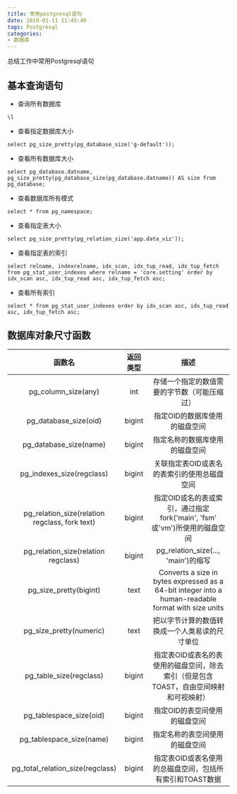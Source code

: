 ```yaml
---
title: 常用postgresql语句
date: 2019-01-11 11:45:49
tags: Postgresql
categories: 
- 数据库
---
```


总结工作中常用Postgresql语句
<!-- more -->

## 基本查询语句

- 查询所有数据库 

```
\l
```

- 查看指定数据库大小

```
select pg_size_pretty(pg_database_size('g-default'));
```

- 查看所有数据库大小

```
select pg_database.datname, pg_size_pretty(pg_database_size(pg_database.datname)) AS size from pg_database;
```

- 查看数据库所有模式

```
select * from pg_namespace;
```

- 查看指定表大小

```
select pg_size_pretty(pg_relation_size('app.data_viz'));
```

- 查看指定表的索引

```
select relname, indexrelname, idx_scan, idx_tup_read, idx_tup_fetch from pg_stat_user_indexes where relname = 'core.setting' order by  idx_scan asc, idx_tup_read asc, idx_tup_fetch asc;
```

- 查看所有索引

```
select * from pg_stat_user_indexes order by idx_scan asc, idx_tup_read asc, idx_tup_fetch asc;
```


## 数据库对象尺寸函数

| 函数名 | 返回类型 | 描述 |
| :------:| :------: | :------: |
| pg_column_size(any) | int | 存储一个指定的数值需要的字节数（可能压缩过） |
| pg_database_size(oid) | bigint | 指定OID的数据库使用的磁盘空间 |
| pg_database_size(name) | bigint | 指定名称的数据库使用的磁盘空间 |
| pg_indexes_size(regclass) | bigint | 关联指定表OID或表名的表索引的使用总磁盘空间 |
| pg_relation_size(relation regclass, fork text) | bigint | 指定OID或名的表或索引，通过指定fork('main', 'fsm' 或'vm')所使用的磁盘空间 |
| pg_relation_size(relation regclass) | bigint | pg_relation_size(..., 'main')的缩写 |
| pg_size_pretty(bigint) | text | Converts a size in bytes expressed as a 64-bit integer into a human-readable format with size units |
| pg_size_pretty(numeric) | text | 把以字节计算的数值转换成一个人类易读的尺寸单位 |
| pg_table_size(regclass) | bigint | 指定表OID或表名的表使用的磁盘空间，除去索引（但是包含TOAST，自由空间映射和可视映射） |
| pg_tablespace_size(oid) | bigint | 指定OID的表空间使用的磁盘空间 |
| pg_tablespace_size(name) | bigint | 指定名称的表空间使用的磁盘空间 |
| pg_total_relation_size(regclass) | bigint | 指定表OID或表名使用的总磁盘空间，包括所有索引和TOAST数据 |

